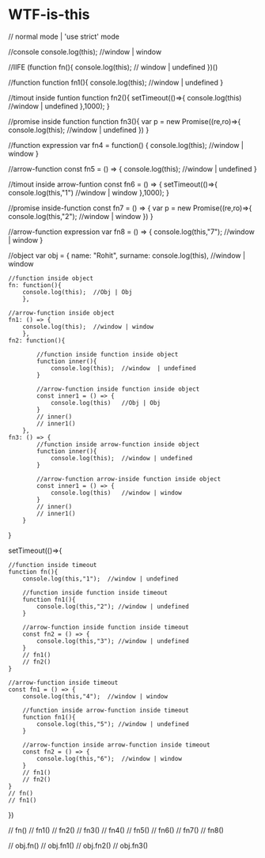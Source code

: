 # WTF-is-this

<html>
<body>
<p>
// normal mode | 'use strict' mode


//console
console.log(this); 	//window | window


//IIFE
(function fn(){
	console.log(this); 	// window | undefined
})()


//function
function fn1(){
	console.log(this); 	//window | undefined
}

//timout inside funtion
function fn2(){
	setTimeout(()=>{
		console.log(this) 	//window | undefined
	},1000);
}

//promise inside function
function fn3(){
	var p = new Promise((re,ro)=>{
		console.log(this); 	//window | undefined
	})
}

//function expression
var fn4 = function() {
	console.log(this); 	//window | window
}


//arrow-function
const fn5 = () => {
	console.log(this); 	//window | undefined
}

//timout inside arrow-funtion
const fn6 = () => {
	setTimeout(()=>{
		console.log(this,"1") 	//window | window
	},1000);
}

//promise inside-function
const fn7 = () => {
	var p = new Promise((re,ro)=>{
		console.log(this,"2"); 	//window | window
	})
}

//arrow-function expression
var fn8 = () => {
	console.log(this,"7"); 	//window | window
}



//object
var obj = {
	name: "Rohit",
	surname: console.log(this),  //window | window

	//function inside object
	fn: function(){
		console.log(this); 	//Obj | Obj
		},

	//arrow-function inside object
	fn1: () => {
		console.log(this); 	//window | window
		},
	fn2: function(){

			//function inside function inside object
			function inner(){
				console.log(this); 	//window  | undefined
			} 

			//arrow-function inside function inside object
			const inner1 = () => {
				console.log(this) 	//Obj | Obj
			} 
			// inner()
			// inner1()
		},
	fn3: () => {
			//function inside arrow-function inside object
			function inner(){
				console.log(this); 	//window | undefined
			}

			//arrow-function arrow-inside function inside object
			const inner1 = () => {
				console.log(this) 	//window | window
			} 
			// inner()
			// inner1()
		}
}


setTimeout(()=>{

	//function inside timeout
	function fn(){
		console.log(this,"1"); 	//window | undefined
		
		//function inside function inside timeout
		function fn1(){
			console.log(this,"2"); //window | undefined
		}

		//arrow-function inside function inside timeout
		const fn2 = () => {
			console.log(this,"3"); //window | undefined
		}
		// fn1() 
		// fn2()
	}

	//arrow-function inside timeout
	const fn1 = () => {
		console.log(this,"4"); 	//window | window

		//function inside arrow-function inside timeout
		function fn1(){
			console.log(this,"5"); //window | undefined
		}

		//arrow-function inside arrow-function inside timeout
		const fn2 = () => {
			console.log(this,"6"); 	//window | window
		}
		// fn1() 
		// fn2()
	}
	// fn()
	// fn1()

})


// fn()
// fn1()
// fn2()
// fn3()
// fn4()
// fn5()
// fn6()
// fn7()
// fn8()


// obj.fn()
// obj.fn1()
// obj.fn2()
// obj.fn3()
</p>
</body>
</html>
